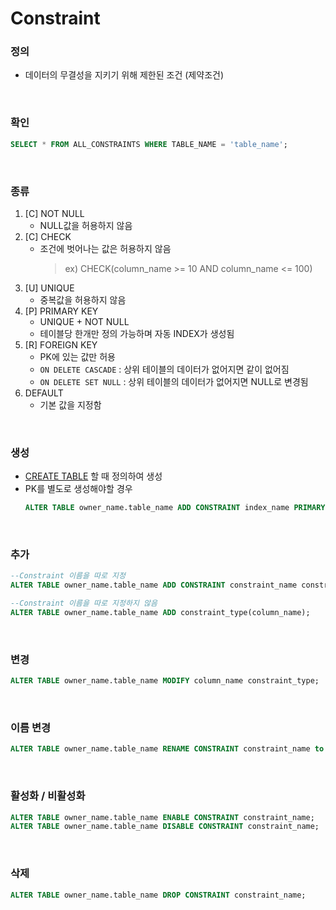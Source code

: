 Constraint
===

### 정의
* 데이터의 무결성을 지키기 위해 제한된 조건 (제약조건)

<br>

### 확인
```sql
SELECT * FROM ALL_CONSTRAINTS WHERE TABLE_NAME = 'table_name';
```

<br>

### 종류
1. [C] NOT NULL
    * NULL값을 허용하지 않음
1. [C] CHECK
    * 조건에 벗어나는 값은 허용하지 않음
      >ex) CHECK(column_name >= 10 AND column_name <= 100)
1. [U] UNIQUE
    * 중복값을 허용하지 않음
1. [P] PRIMARY KEY
    * UNIQUE + NOT NULL
    * 테이블당 한개만 정의 가능하며 자동 INDEX가 생성됨
1. [R] FOREIGN KEY
    * PK에 있는 값만 허용
    * `ON DELETE CASCADE` : 상위 테이블의 데이터가 없어지면 같이 없어짐
    * `ON DELETE SET NULL` : 상위 테이블의 데이터가 없어지면 NULL로 변경됨
1. DEFAULT
    * 기본 값을 지정함

<br>

### 생성
* [CREATE TABLE](../table/README.md#table-생성) 할 때 정의하여 생성
* PK를 별도로 생성해야할 경우
    ```sql
    ALTER TABLE owner_name.table_name ADD CONSTRAINT index_name PRIMARY KEY(column_name1, column_name2, column_name3 ...) USING INDEX TABLESPACE tablespace_name;
    ```

<br>

### 추가
```sql
--Constraint 이름을 따로 지정
ALTER TABLE owner_name.table_name ADD CONSTRAINT constraint_name constraint_type(column_name);

--Constraint 이름을 따로 지정하지 않음
ALTER TABLE owner_name.table_name ADD constraint_type(column_name);
```

<br>

### 변경
```sql
ALTER TABLE owner_name.table_name MODIFY column_name constraint_type;
```

<br>

### 이름 변경
```sql
ALTER TABLE owner_name.table_name RENAME CONSTRAINT constraint_name to constraint_name;
```

<br>

### 활성화 / 비활성화
```sql
ALTER TABLE owner_name.table_name ENABLE CONSTRAINT constraint_name;
ALTER TABLE owner_name.table_name DISABLE CONSTRAINT constraint_name;
```

<br>

### 삭제
```sql
ALTER TABLE owner_name.table_name DROP CONSTRAINT constraint_name;
```

<br>
